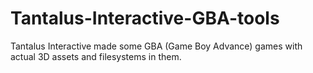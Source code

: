 # Tantalus-Interactive-GBA-tools
Tantalus Interactive made some GBA (Game Boy Advance) games with actual 3D assets and filesystems in them.
